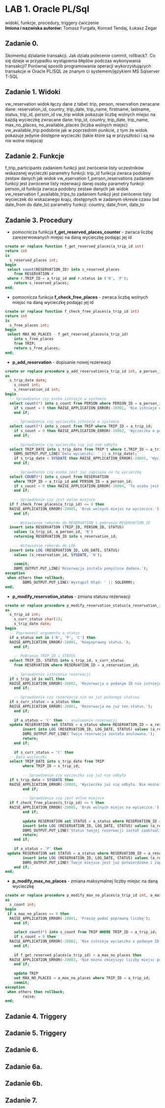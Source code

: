 # LAB 1. Oracle PL/Sql
widoki, funkcje, procedury, triggery ćwiczenie  
**Imiona i nazwiska autorów:** Tomasz Furgała, Konrad Tendaj, Łukasz Zegar


## Zadanie 0.
  Skomentuj dzialanie transakcji. Jak działa polecenie commit, rollback?. Co się dzieje w przypadku wystąpienia błędów podczas wykonywania
transakcji? Porównaj sposób programowania operacji wykorzystujących transakcje w Oracle PL/SQL ze znanym ci systemem/językiem MS
Sqlserver T-SQL


## Zadanie 1. Widoki
  vw_reservation widok łączy dane z tabel: trip, person, reservation
zwracane dane: reservation_id, country, trip_date, trip_name, firstname, lastname, status, trip_id, person_id
  vw_trip widok pokazuje liczbę wolnych miejsc na każdą wycieczkę
zwracane dane: trip_id, country, trip_date, trip_name, max_no_places, no_available_places (liczba wolnych miejsc)
  vw_available_trip
podobnie jak w poprzednim punkcie, z tym że widok pokazuje jedynie dostępne wycieczki (takie które są w przyszłości i są na nie wolne miejsca)


## Zadanie 2. Funkcje
  f_trip_participants
zadaniem funkcji jest zwrócenie listy uczestników wskazanej wycieczki
parametry funkcji: trip_id
funkcja zwraca podobny zestaw danych jak widok vw_eservation
  f_person_reservations
zadaniem funkcji jest zwrócenie listy rezerwacji danej osoby
parametry funkcji: person_id
funkcja zwraca podobny zestaw danych jak widok vw_reservation
  f_available_trips_to
zadaniem funkcji jest zwrócenie listy wycieczek do wskazanego kraju, dostępnych w zadanym okresie czasu (od date_from do
date_to)
parametry funkcji: country, date_from, date_to


## Zadanie 3. Procedury

- pomocnicza funkcja **f_get_reserved_places_counter** - zwraca liczbę zarezerwowanych miejsc na daną wycieczkę podając jej id
```sql
create or replace function f_get_reserved_places(a_trip_id int)  
return int  
is  
  s_reserved_places int;  
begin  
 select count(RESERVATION_ID) into s_reserved_places  
    from RESERVATION r  
 where r.TRIP_ID = a_trip_id and r.status in ('N', 'P');  
    return s_reserved_places;  
end;
```

- pomocnicza funkcja **f_check_free_places** - zwraca liczbę wolnych miejsc na daną wycieczkę podając jej id
```sql
create or replace function f_check_free_places(a_trip_id int)  
return int  
is  
  s_free_places int;  
begin  
 select MAX_NO_PLACES - f_get_reserved_places(a_trip_id)  
    into s_free_places  
    from TRIP;  
    return s_free_places;  
end;
```

- **p_add_reservation** - dopisanie nowej rezerwacji
```sql
create or replace procedure p_add_reservation(a_trip_id int, a_person_id int)  
as  
  s_trip_date date;  
    s_count int;  
    s_reservation_id int;  
begin  
  -- Sprawdzenie czy osoba istnieje w systemie  
  select count(*) into s_count from PERSON where PERSON_ID = a_person_id;  
    if s_count = 0 then RAISE_APPLICATION_ERROR(-20001, 'Nie istnieje osoba o podanym ID.');  
    end if;  
  
    -- Sprawdzenie czy wycieczka istnieje w systemie  
  select count(*) into s_count from TRIP where TRIP_ID = a_trip_id;  
    if s_count = 0 then RAISE_APPLICATION_ERROR(-20002, 'Wycieczka o podanym ID nie istnieje.');  
    end if;  
  
    -- Sprawdzenie czy wycieczka się już nie odbyła  
  select TRIP_DATE into s_trip_date from TRIP t where t.TRIP_ID = a_trip_id;  
    DBMS_OUTPUT.PUT_LINE('Data wycieczki: ' || s_trip_date);  
    if s_trip_date < SYSDATE then RAISE_APPLICATION_ERROR(-20003, 'Wycieczka już się odbyła.');  
    end if;  
  
    -- Sprawdzenie czy osoba jest już zapisana na tą wycieczkę  
  select COUNT(*) into s_count from RESERVATION  
    where TRIP_ID = a_trip_id and PERSON_ID = a_person_id;  
    if s_count > 0 then RAISE_APPLICATION_ERROR(-20004, 'Ta osoba jest już zapisana na tę wycieczkę.');  
    end if;  
  
    -- Sprawdzenie czy jest wolne miejsce  
  if f_check_free_places(a_trip_id) <= 0 then  
  RAISE_APPLICATION_ERROR(-20005, 'Brak wolnych miejsc na wycieczce.');  
    end if;  
  
    -- Wstawienie rekordu do RESERVATION i pobranie RESERVATION_ID  
  insert into RESERVATION (TRIP_ID, PERSON_ID, STATUS)  
    values (a_trip_id, a_person_id, 'N')  
    returning RESERVATION_ID into s_reservation_id;  
  
    -- Wstawienie rekordu do LOG  
  insert into LOG (RESERVATION_ID, LOG_DATE, STATUS)  
    values (s_reservation_id, SYSDATE, 'N');  
  
    commit;  
    DBMS_OUTPUT.PUT_LINE('Rezerwacja została pomyślnie dodana.');  
exception  
 when others then rollback;  
        DBMS_OUTPUT.PUT_LINE('Wystąpił błąd: ' || SQLERRM);  
end;
```

- **p_modify_reservation_status** - zmiana statusu rezerwacji
```sql
create or replace procedure p_modify_reservation_status(a_reservation_id int, a_status char(1))  
as  
  s_trip_id int;  
    s_curr_status char(1);  
    s_trip_date date;  
begin  
  -- Poprawność argumentu a_status  
  if a_status not in ('N', 'P', 'C') then  
  RAISE_APPLICATION_ERROR(-20001, 'Niepoprawny status.');  
    end if;  
  
    -- Pobranie TRIP_ID i STATUS  
  select TRIP_ID, STATUS into s_trip_id, s_curr_status  
    from RESERVATION where RESERVATION_ID = a_reservation_id;  
  
    -- Sprawdzenie istnienia rezerwacji  
  if s_trip_id is null then  
  RAISE_APPLICATION_ERROR(-20002, 'Rezerwacja o podanym ID nie istnieje.');  
    end if;  
  
    -- Sprawdzenie czy rezerwacja nie ma już podanego statusu  
  if s_curr_status = a_status then  
  RAISE_APPLICATION_ERROR(-20001, 'Rezerwacja ma już ten status.');  
    end if;  
  
    if a_status = 'C' then -- anulowanie rezerwacji  
  update RESERVATION set STATUS = a_status where RESERVATION_ID = a_reservation_id;  
        insert into LOG (RESERVATION_ID, LOG_DATE, STATUS) values (a_reservation_id, SYSDATE, a_status);  
        DBMS_OUTPUT.PUT_LINE('Twoja rezerwacja została anulowana.');  
        return;  
    end if;  
  
    if s_curr_status = 'C' then  
  -- Data wycieczki  
  select TRIP_DATE into s_trip_date from TRIP  
        where TRIP_ID = s_trip_id;  
  
        -- Sprawdzenie czy wycieczka się już nie odbyła  
  if s_trip_date < SYSDATE then  
  RAISE_APPLICATION_ERROR(-20003, 'Wycieczka już się odbyła. Nie można zmienić statusu');  
        end if;  
  
        -- Sprawdzenie czy jest wolne miejsce  
  if f_check_free_places(s_trip_id) <= 0 then  
  RAISE_APPLICATION_ERROR(-20005, 'Brak wolnych miejsc na wycieczce.');  
        end if;  
  
        update RESERVATION set STATUS = a_status where RESERVATION_ID = a_reservation_id;  
        insert into LOG (RESERVATION_ID, LOG_DATE, STATUS) values (a_reservation_id, SYSDATE, a_status);  
        DBMS_OUTPUT.PUT_LINE('Status twojej rezerwacji został zaaktualizowany.');  
        return;  
    end if;  
  
    if a_status = 'P' then  
 update RESERVATION set STATUS = a_status where RESERVATION_ID = a_reservation_id;  
        insert into LOG (RESERVATION_ID, LOG_DATE, STATUS) values (a_reservation_id, SYSDATE, a_status);  
        DBMS_OUTPUT.PUT_LINE('Twoje miejsce jest już potwierdzone i zapłacone.');  
    end if;  
end;
```

- **p_modify_max_no_places** - zmiana maksymalnej liczby miejsc na daną wycieczkę
```sql
create or replace procedure p_modify_max_no_places(a_trip_id int, a_max_no_places int)  
as  
  s_count int;  
begin  
 if a_max_no_places <= 0 then  
  RAISE_APPLICATION_ERROR(-20001, 'Proszę podać poprawną liczbę');  
    end if;  
  
    select count(*) into s_count from TRIP WHERE TRIP_ID = a_trip_id;  
    if s_count = 0 then  
  RAISE_APPLICATION_ERROR(-20002, 'Nie istnieje wycieczka o podanym ID');  
    end if;  
  
    if f_get_reserved_places(a_trip_id) > a_max_no_places then  
  RAISE_APPLICATION_ERROR(-20003, 'Nie można zmiejszyć liczby miejsc poniżej liczby zarezerwowanych');  
    end if;  
  
    update TRIP  
    set MAX_NO_PLACES = a_max_no_places where TRIP_ID = a_trip_id;  
    commit;  
exception  
 when others then rollback;  
        raise;  
end;
```


## Zadanie 4. Triggery


## Zadanie 5. Triggery


## Zadanie 6.


## Zadanie 6a.


## Zadanie 6b.


## Zadanie 7.
